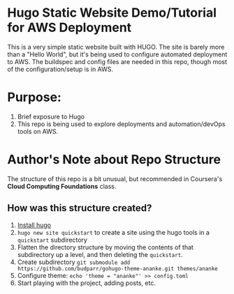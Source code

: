 # Hugo Static Website Demo/Tutorial for AWS Deployment
This is a very simple static website built with HUGO. The site is barely more than a "Hello World", but it's being used to configure automated deployment to AWS. The buildspec and config files are needed in this repo, though most of the configuration/setup is in AWS.

# Purpose:
1) Brief exposure to Hugo
2) This repo is being used to explore deployments and automation/devOps tools on AWS. 

# Author's Note about Repo Structure
The structure of this repo is a bit unusual, but recommended in Coursera's **Cloud Computing Foundations** class.

## How was this structure created?
1) [Install hugo](https://github.com/gohugoio/hugo/releases/download/v0.87.0/hugo_extended_0.87.0_Linux-64bit.tar.gz)
2) `hugo new site quickstart` to create a site using the hugo tools in a `quickstart` subdirectory
3) Flatten the directory structure by moving the contents of that subdirectory up a level, and then deleting the `quickstart`. 
4) Create subdirectory `git submodule add https://github.com/budparr/gohugo-theme-ananke.git themes/ananke`
5) Configure theme: `echo 'theme = "ananke"' >> config.toml`
6) Start playing with the project, adding posts, etc.
